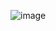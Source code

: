 ![image](https://github.com/barangulmus/Entity/assets/149194958/ab06362c-9c4d-4662-97ea-4e519e00f6ab)
